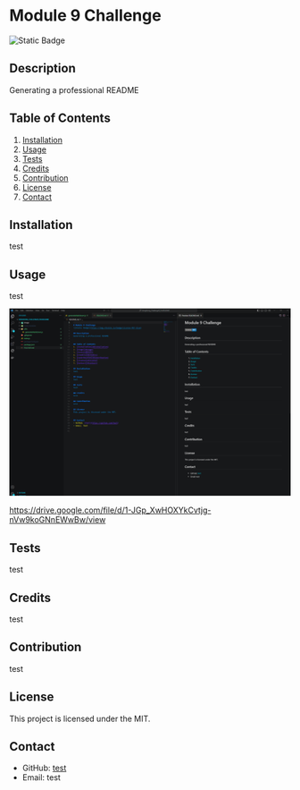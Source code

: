
# Module 9 Challenge
![Static Badge](https://img.shields.io/badge/License-MIT-blue) 

## Description
Generating a professional README


## Table of Contents
1. [Installation](#installation)
2. [Usage](#usage)
3. [Tests](#tests)
4. [Credits](#credits)
5. [Contribution](#contribution)
6. [License](#license)
7. [Contact](#contact)

## Installation
test

## Usage
test

![Alt text](Image/Screenshot.png)

https://drive.google.com/file/d/1-JGp_XwHOXYkCvtjg-nVw9koGNnEWwBw/view

## Tests
test

## Credits
test

## Contribution
test

## License
This project is licensed under the MIT.


## Contact
- GitHub: [test](https://github.com/test)
- Email: test

